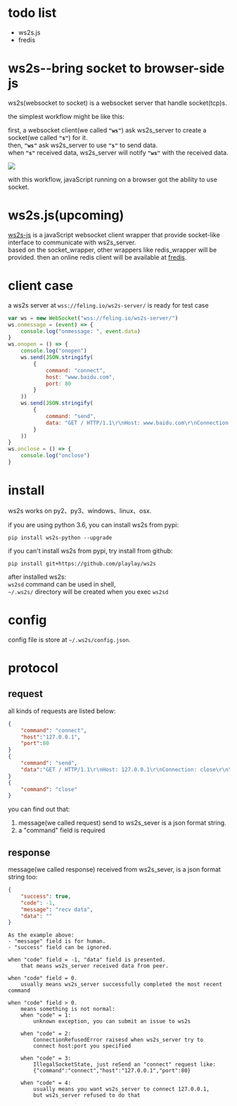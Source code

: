 todo list
=========
- ws2s.js
- fredis


ws2s--bring socket to browser-side js
=====================================
ws2s(websocket to socket) is a websocket server that handle socket(tcp)s.   

the simplest workflow might be like this:    

first, a websocket client(we called **`"ws"`**) ask ws2s_server to create a socket(we called **`"s"`**) for it.    
then, **`"ws"`** ask ws2s_server to use **`"s"`** to send data.    
when **`"s"`** received data, ws2s_server will notify **`"ws"`** with the received data.    

![](https://playlay.github.io/images/ws2s.png)    

with this workflow, javaScript running on a browser got the ability to use socket.    


ws2s.js(upcoming)
=================
[ws2s-js](https://github.com/playlay/ws2s-js) is a javaScript websocket client wrapper that provide socket-like interface to communicate with ws2s_server.    
based on the socket_wrapper, other wrappers like redis_wrapper will be provided. then an online redis client will be available at [fredis](https://feling.io/redis/).    


client case
============
a ws2s server at `wss://feling.io/ws2s-server/` is ready for test case

```javaScript
var ws = new WebSocket("wss://feling.io/ws2s-server/")
ws.onmessage = (event) => {
    console.log("onmessage: ", event.data)
}
ws.onopen = () => {
    console.log("onopen")
    ws.send(JSON.stringify(
        {
            command: "connect",
            host: "www.baidu.com",
            port: 80
        }
    ))
    ws.send(JSON.stringify(
        {
            command: "send",
            data: "GET / HTTP/1.1\r\nHost: www.baidu.com\r\nConnection: close\r\n\r\n"
        }
    ))
}
ws.onclose = () => {
    console.log("onclose")
}
```


install
=======
ws2s works on py2、py3、windows、linux、osx.    

if you are using python 3.6, you can install ws2s from pypi:    
```shell
pip install ws2s-python --upgrade
```

if you can't install ws2s from pypi, try install from github:    
```shhell
pip install git+https://github.com/playlay/ws2s
```

after installed ws2s:     
`ws2sd` command can be used in shell,     
`~/.ws2s/` directory will be created when you exec `ws2sd`      


config
======
config file is store at `~/.ws2s/config.json`.    


protocol
========

request
-------

all kinds of requests are listed below:     
```json
{
    "command": "connect",
    "host":"127.0.0.1",
    "port":80
}
{
    "command": "send",
    "data":"GET / HTTP/1.1\r\nHost: 127.0.0.1\r\nConnection: close\r\n\r\n"
}
{
    "command": "close"
}
```
you can find out that:    

1. message(we called request) send to ws2s_sever is a json format string.   
2. a "command" field is required    

response
--------
message(we called response) received from ws2s_sever, is a json format string too:      
```json
{
    "success": true,
    "code": -1,
    "message": "recv data",
    "data": ""
}
```
```
As the example above:    
- "message" field is for human.   
- "success" field can be ignored.     

when "code" field = -1, "data" field is presented.     
    that means ws2s_server received data from peer.      

when "code" field = 0.      
    usually means ws2s_server successfully completed the most recent command    

when "code" field > 0.      
    means something is not normal:      
    when "code" = 1:    
        unknown exception, you can submit an issue to ws2s    

    when "code" = 2:    
        ConnectionRefusedError raisesd when ws2s_server try to   
        connect host:port you specified    

    when "code" = 3:    
        IllegalSocketState, just reSend an "connect" request like:    
        {"command":"connect","host":"127.0.0.1","port":80}    

    when "code" = 4:    
        usually means you want ws2s_server to connect 127.0.0.1,    
        but ws2s_server refused to do that     
```
